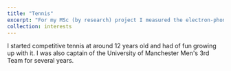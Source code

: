 ```yaml
---
title: "Tennis"
excerpt: "For my MSc (by research) project I measured the electron-phonon interaction in graphene spectroscopically, using electrical transport measurements. This work was supervised by Dr Leonid Ponomarenko, Prof. Laurence Eaves, and Prof. Sir Andre Geim."
collection: interests
---
```


I started competitive tennis at around 12 years old and had of fun growing up with it. I was also captain of the University of Manchester Men's 3rd Team for several years.
